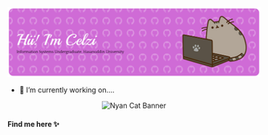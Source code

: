 <!-- ## Hi! Welcome Babe👋 -->

![Celzi Banner](img/github%20banner%20celzi.png)

<!--
**celzii/celzii** is a ✨ _special_ ✨ repository because its `README.md` (this file) appears on your GitHub profile.

Here are some ideas to get you started:

- 🔭 I’m currently working on ...
- 🌱 I’m currently learning ...
- 👯 I’m looking to collaborate on ...
- 🤔 I’m looking for help with ...
- 💬 Ask me about ...
- 📫 How to reach me: ...
- 😄 Pronouns: ...
- ⚡ Fun fact: ...
-->

- 🔭 I’m currently working on....

<p align="center">
  <img src="img/nyan cat banner.gif" alt="Nyan Cat Banner" width="1000" />
</p>



#### Find me here ✨
